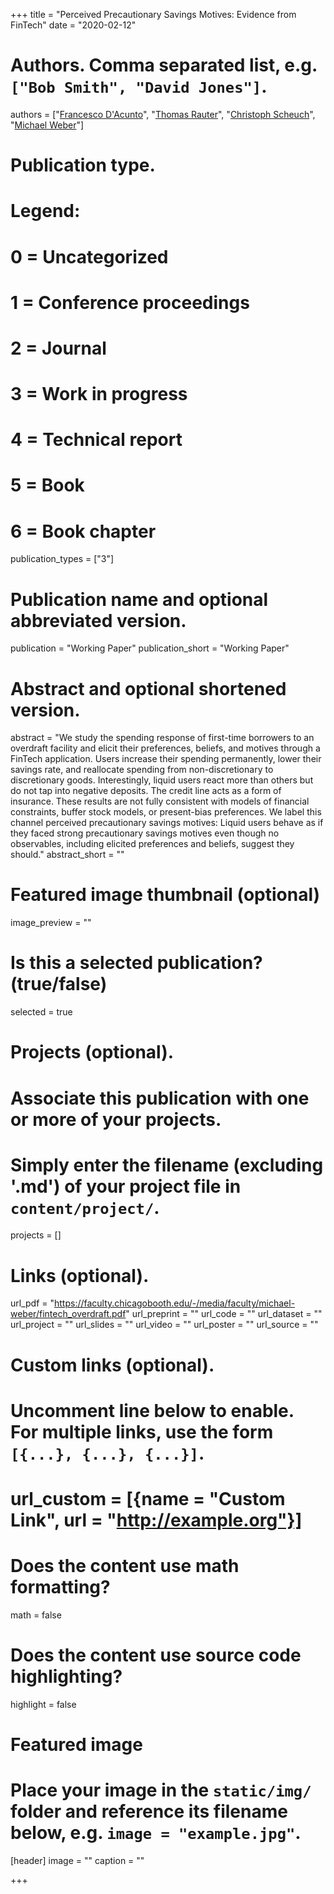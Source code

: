+++
title = "Perceived Precautionary Savings Motives: Evidence from FinTech"
date = "2020-02-12"

# Authors. Comma separated list, e.g. `["Bob Smith", "David Jones"]`.
authors = ["[Francesco D'Acunto](http://www.francescodacunto.com/)", "[Thomas Rauter](http://www.thomas-rauter.com/)", "[Christoph Scheuch](https://christophscheuch.github.io/)", "[Michael Weber](http://faculty.chicagobooth.edu/michael.weber/)"]

# Publication type.
# Legend:
# 0 = Uncategorized
# 1 = Conference proceedings
# 2 = Journal
# 3 = Work in progress
# 4 = Technical report
# 5 = Book
# 6 = Book chapter
publication_types = ["3"]

# Publication name and optional abbreviated version.
publication = "Working Paper"
publication_short = "Working Paper"

# Abstract and optional shortened version.
abstract = "We study the spending response of first-time borrowers to an overdraft facility and elicit their preferences, beliefs, and motives through a FinTech application. Users increase their spending permanently, lower their savings rate, and reallocate spending from non-discretionary to discretionary goods. Interestingly, liquid users react more than others but do not tap into negative deposits. The credit line acts as a form of insurance. These results are not fully consistent with models of financial constraints, buffer stock models, or present-bias preferences. We label this channel perceived precautionary savings motives: Liquid users behave as if they faced strong precautionary savings motives even though no observables, including elicited preferences and beliefs, suggest they should."
abstract_short = ""

# Featured image thumbnail (optional)
image_preview = ""

# Is this a selected publication? (true/false)
selected = true

# Projects (optional).
#   Associate this publication with one or more of your projects.
#   Simply enter the filename (excluding '.md') of your project file in `content/project/`.
projects = []

# Links (optional).
url_pdf = "https://faculty.chicagobooth.edu/-/media/faculty/michael-weber/fintech_overdraft.pdf"
url_preprint = ""
url_code = ""
url_dataset = ""
url_project = ""
url_slides = ""
url_video = ""
url_poster = ""
url_source = ""

# Custom links (optional).
#   Uncomment line below to enable. For multiple links, use the form `[{...}, {...}, {...}]`.
# url_custom = [{name = "Custom Link", url = "http://example.org"}]

# Does the content use math formatting?
math = false

# Does the content use source code highlighting?
highlight = false

# Featured image
# Place your image in the `static/img/` folder and reference its filename below, e.g. `image = "example.jpg"`.
[header]
image = ""
caption = ""

+++


